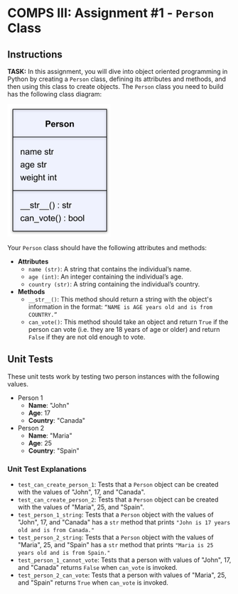 # COMPS III: Assignment #1 - `Person` Class

## Instructions
**TASK:** In this assignment, you will dive into object oriented programming in Python by creating a `Person` class, defining its attributes and methods, and then using this class to create objects. The `Person` class you need to build has the following class diagram:

![Person UML Diagram](Person.png)

Your `Person` class should have the following attributes and methods:
- **Attributes**
    - `name (str)`: A string that contains the individual’s name.
    - `age (int)`:  An integer containing the individual’s age.
    - `country (str)`: A string containing the individual’s country.
- **Methods**
    - `__str__()`: This method should return a string with the object's information in the format: `“NAME is AGE years old and is from COUNTRY.”`
    - `can_vote()`: This method should take an object and return `True` if the person can vote (i.e. they are 18 years of age or older) and return `False` if they are not old enough to vote.

## Unit Tests
These unit tests work by testing two person instances with the following values.
- Person 1
    - **Name**: "John"
    - **Age**: 17
    - **Country**: "Canada"
- Person 2
    - **Name**: "Maria"
    - **Age**: 25
    - **Country**: "Spain"

### Unit Test Explanations
- `test_can_create_person_1`: Tests that a `Person` object can be created with the values of "John", 17, and "Canada".
- `test_can_create_person_2`: Tests that a `Person` object can be created with the values of "Maria", 25, and "Spain".
- `test_person_1_string`: Tests that a `Person` object with the values of "John", 17, and "Canada" has a `str` method that prints `"John is 17 years old and is from Canada."`
- `test_person_2_string`: Tests that a `Person` object with the values of "Maria", 25, and "Spain" has a `str` method that prints `"Maria is 25 years old and is from Spain."`
- `test_person_1_cannot_vote`: Tests that a person with values of "John", 17, and "Canada" returns `False` when `can_vote` is invoked.
- `test_person_2_can_vote`: Tests that a person with values of "Maria", 25, and "Spain" returns `True` when `can_vote` is invoked.
